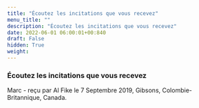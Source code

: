 ```yaml
---
title: "Écoutez les incitations que vous recevez"
menu_title: ""
description: "Écoutez les incitations que vous recevez"
date: 2022-06-01 06:00:01+00:840
draft: False
hidden: True
weight:
---
```

### Écoutez les incitations que vous recevez

Marc - reçu par Al Fike le 7 Septembre 2019, Gibsons, Colombie-Britannique, Canada.



